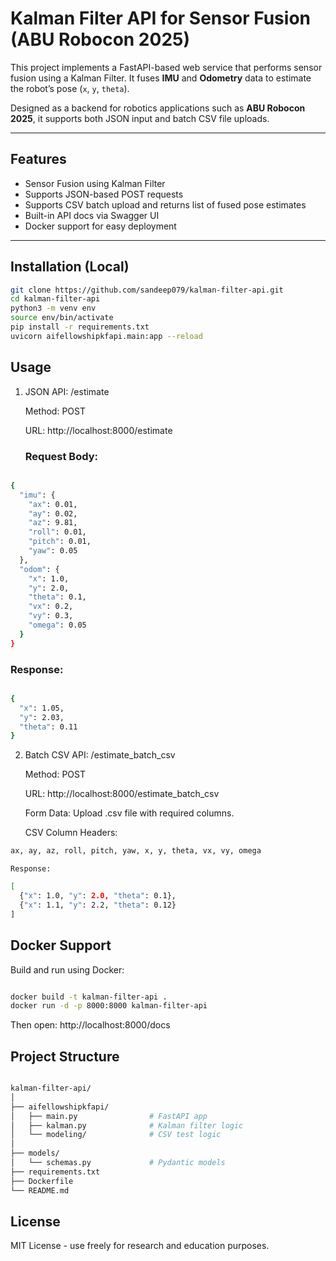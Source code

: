 

# Kalman Filter API for Sensor Fusion (ABU Robocon 2025)

This project implements a FastAPI-based web service that performs sensor fusion using a Kalman Filter. It fuses **IMU** and **Odometry** data to estimate the robot’s pose (`x`, `y`, `theta`).

Designed as a backend for robotics applications such as **ABU Robocon 2025**, it supports both JSON input and batch CSV file uploads.

---

##  Features

-  Sensor Fusion using Kalman Filter
-  Supports JSON-based POST requests
-  Supports CSV batch upload and returns list of fused pose estimates
-  Built-in API docs via Swagger UI
-  Docker support for easy deployment

---

##  Installation (Local)

```bash
git clone https://github.com/sandeep079/kalman-filter-api.git
cd kalman-filter-api
python3 -m venv env
source env/bin/activate
pip install -r requirements.txt
uvicorn aifellowshipkfapi.main:app --reload

```

## Usage
1. JSON API: /estimate

    Method: POST

    URL: http://localhost:8000/estimate

   ### Request Body:
```bash

{
  "imu": {
    "ax": 0.01,
    "ay": 0.02,
    "az": 9.81,
    "roll": 0.01,
    "pitch": 0.01,
    "yaw": 0.05
  },
  "odom": {
    "x": 1.0,
    "y": 2.0,
    "theta": 0.1,
    "vx": 0.2,
    "vy": 0.3,
    "omega": 0.05
  }
}
```


   ### Response:
```bash

{
  "x": 1.05,
  "y": 2.03,
  "theta": 0.11
}
```

2. Batch CSV API: /estimate_batch_csv

    Method: POST

    URL: http://localhost:8000/estimate_batch_csv

    Form Data: Upload .csv file with required columns.

    CSV Column Headers:
```bash
ax, ay, az, roll, pitch, yaw, x, y, theta, vx, vy, omega
```

    Response:
```bash
[
  {"x": 1.0, "y": 2.0, "theta": 0.1},
  {"x": 1.1, "y": 2.2, "theta": 0.12}
]
```

 ## Docker Support

Build and run using Docker:
```bash

docker build -t kalman-filter-api .
docker run -d -p 8000:8000 kalman-filter-api
```

Then open: http://localhost:8000/docs
 ## Project Structure
```bash

kalman-filter-api/
│
├── aifellowshipkfapi/
│   ├── main.py                # FastAPI app
│   ├── kalman.py              # Kalman filter logic
│   └── modeling/              # CSV test logic
│
├── models/
│   └── schemas.py             # Pydantic models
├── requirements.txt
├── Dockerfile
└── README.md
```

 ## License

MIT License - use freely for research and education purposes.